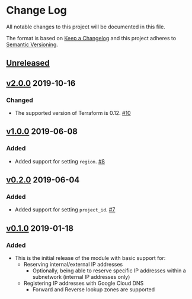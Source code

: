 # Change Log

All notable changes to this project will be documented in this file.

The format is based on [Keep a Changelog](http://keepachangelog.com/) and this
project adheres to [Semantic Versioning](http://semver.org/).

## [Unreleased]

## [v2.0.0](https://github.com/terraform-google-modules/terraform-google-address/releases/tag/v2.0.0) 2019-10-16

### Changed

- The supported version of Terraform is 0.12. [#10]

## [v1.0.0](https://github.com/terraform-google-modules/terraform-google-address/releases/tag/v1.0.0) 2019-06-08

### Added
- Added support for setting `region`. [#8](https://github.com/terraform-google-modules/terraform-google-address/pull/8)

## [v0.2.0](https://github.com/terraform-google-modules/terraform-google-address/releases/tag/v0.2.0) 2019-06-04

### Added
- Added support for setting `project_id`. [#7](https://github.com/terraform-google-modules/terraform-google-address/pull/7)

## [v0.1.0](https://github.com/terraform-google-modules/terraform-google-address/releases/tag/v0.1.0) 2019-01-18

### Added
- This is the initial release of the module with basic support for:
    - Reserving internal/external IP addresses
        - Optionally, being able to reserve specific IP addresses within a subnetwork (internal IP addresses only)
    - Registering IP addresses with Google Cloud DNS
        - Forward and Reverse lookup zones are supported

[Unreleased]: https://github.com/terraform-google-modules/terraform-google-address/compare/v2.0.0...HEAD
[#10]: https://github.com/terraform-google-modules/terraform-google-address/pull/10
